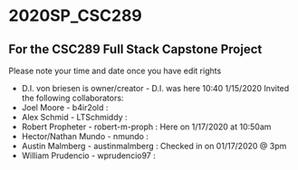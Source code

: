 # 2020SP_CSC289
## For the CSC289 Full Stack Capstone Project
Please note your time and date once you have edit rights

- D.I. von briesen is owner/creator - D.I. was here 10:40 1/15/2020
Invited the following collaborators:
- Joel Moore - b4ir2old :
- Alex Schmid - LTSchmiddy :
- Robert Propheter - robert-m-proph : Here on 1/17/2020 at 10:50am
- Hector/Nathan Mundo - nmundo :
- Austin Malmberg - austinmalmberg : Checked in on 01/17/2020 @ 3pm
- William Prudencio - wprudencio97 : 

